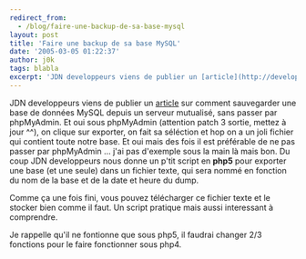 ```yaml
---
redirect_from:
  - /blog/faire-une-backup-de-sa-base-mysql
layout: post
title: 'Faire une backup de sa base MySQL'
date: '2005-03-05 01:22:37'
author: j0k
tags: blabla
excerpt: 'JDN developpeurs viens de publier un [article](http://developpeur.journaldunet.com/tutoriel/php/050304-php-dump-mysql.shtml) sur comment sauvegarder une base de données MySQL depuis un serveur mutualisé, sans passer par phpMyAdmin.   Et oui sous phpMyAdmin (attention patch 3 sortie, mettez à jour ^^), on clique sur exporter, on fait sa séléction et hop on a un      ...'
---
```


JDN developpeurs viens de publier un [article](http://developpeur.journaldunet.com/tutoriel/php/050304-php-dump-mysql.shtml) sur comment sauvegarder une base de données MySQL depuis un serveur mutualisé, sans passer par phpMyAdmin.   Et oui sous phpMyAdmin (attention patch 3 sortie, mettez à jour ^^), on clique sur exporter, on fait sa séléction et hop on a un joli fichier qui contient toute notre base.      Et oui mais des fois il est préférable de ne pas passer par phpMyAdmin ... j'ai pas d'exemple sous la main là mais bon.   Du coup JDN developpeurs nous donne un p'tit script en **php5** pour exporter une base (et une seule) dans un fichier texte, qui sera nommé en fonction du nom de la base et de la date et heure du dump.

Comme ça une fois fini, vous pouvez télécharger ce fichier texte et le stocker bien comme il faut.   Un script pratique mais aussi interessant à comprendre.

Je rappelle qu'il ne fontionne que sous php5, il faudrai changer 2/3 fonctions pour le faire fonctionner sous php4.
